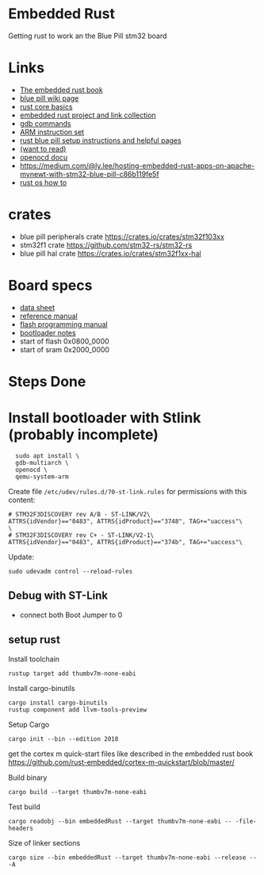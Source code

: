 # Embedded Rust
Getting rust to work an the Blue Pill stm32 board

# Links
- [The embedded rust book](https://rust-embedded.github.io/book/intro/index.html)
- [blue pill wiki page](https://wiki.stm32duino.com/index.php?title=Blue_Pill)
- [rust core basics](https://os.phil-opp.com/freestanding-rust-binary/)
- [embedded rust project and link collection](https://github.com/rust-embedded/awesome-embedded-rust)
- [gdb commands](https://darkdust.net/files/GDB%20Cheat%20Sheet.pdf)
- [ARM instruction set](http://www.peter-cockerell.net/aalp/html/ch-3.html)
- [rust blue pill setup instructions and helpful pages](https://github.com/lupyuen/stm32-blue-pill-rust)
- [(want to read)](http://blog.japaric.io/brave-new-io/)
- [openocd docu](http://openocd.org/doc-release/pdf/openocd.pdf)
- https://medium.com/@ly.lee/hosting-embedded-rust-apps-on-apache-mynewt-with-stm32-blue-pill-c86b119fe5f
- [rust os how to](https://os.phil-opp.com/)

# crates
- blue pill peripherals crate https://crates.io/crates/stm32f103xx
- stm32f1 crate https://github.com/stm32-rs/stm32-rs
- blue pill hal crate https://crates.io/crates/stm32f1xx-hal

# Board specs
- [data sheet](https://www.st.com/resource/en/datasheet/stm32f103c8.pdf)
- [reference manual](https://www.st.com/content/ccc/resource/technical/document/reference_manual/59/b9/ba/7f/11/af/43/d5/CD00171190.pdf/files/CD00171190.pdf/jcr:content/translations/en.CD00171190.pdf)
- [flash programming manual](https://www.st.com/content/ccc/resource/technical/document/programming_manual/10/98/e8/d4/2b/51/4b/f5/CD00283419.pdf/files/CD00283419.pdf/jcr:content/translations/en.CD00283419.pdf)
- [bootloader notes](https://www.st.com/content/ccc/resource/technical/document/application_note/b9/9b/16/3a/12/1e/40/0c/CD00167594.pdf/files/CD00167594.pdf/jcr:content/translations/en.CD00167594.pdf)
- start of flash 0x0800_0000
- start of sram 0x2000_0000

# Steps Done
# Install bootloader with Stlink (probably incomplete)
```
  sudo apt install \
  gdb-multiarch \
  openocd \
  qemu-system-arm
```

Create file ``/etc/udev/rules.d/70-st-link.rules`` for permissions with this content:
```
# STM32F3DISCOVERY rev A/B - ST-LINK/V2\
ATTRS{idVendor}=="0483", ATTRS{idProduct}=="3748", TAG+="uaccess"\
\
# STM32F3DISCOVERY rev C+ - ST-LINK/V2-1\
ATTRS{idVendor}=="0483", ATTRS{idProduct}=="374b", TAG+="uaccess"\
```

Update:
```
sudo udevadm control --reload-rules
```

## Debug with ST-Link
- connect both Boot Jumper to 0

## setup rust
Install toolchain
```
rustup target add thumbv7m-none-eabi
```
Install cargo-binutils
```
cargo install cargo-binutils
rustup component add llvm-tools-preview
```
Setup Cargo 
```
cargo init --bin --edition 2018
```

get the cortex m quick-start files like described in the embedded rust book  
https://github.com/rust-embedded/cortex-m-quickstart/blob/master/
  
Build binary
```
cargo build --target thumbv7m-none-eabi
```

Test build
```
cargo readobj --bin embeddedRust --target thumbv7m-none-eabi -- -file-headers
```

Size of linker sections
```
cargo size --bin embeddedRust --target thumbv7m-none-eabi --release -- -A
```
